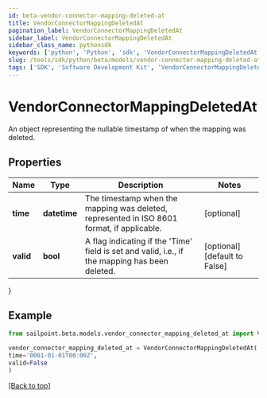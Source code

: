 ```yaml
---
id: beta-vendor-connector-mapping-deleted-at
title: VendorConnectorMappingDeletedAt
pagination_label: VendorConnectorMappingDeletedAt
sidebar_label: VendorConnectorMappingDeletedAt
sidebar_class_name: pythonsdk
keywords: ['python', 'Python', 'sdk', 'VendorConnectorMappingDeletedAt', 'BetaVendorConnectorMappingDeletedAt'] 
slug: /tools/sdk/python/beta/models/vendor-connector-mapping-deleted-at
tags: ['SDK', 'Software Development Kit', 'VendorConnectorMappingDeletedAt', 'BetaVendorConnectorMappingDeletedAt']
---
```


# VendorConnectorMappingDeletedAt

An object representing the nullable timestamp of when the mapping was deleted.

## Properties

Name | Type | Description | Notes
------------ | ------------- | ------------- | -------------
**time** | **datetime** | The timestamp when the mapping was deleted, represented in ISO 8601 format, if applicable. | [optional] 
**valid** | **bool** | A flag indicating if the 'Time' field is set and valid, i.e., if the mapping has been deleted. | [optional] [default to False]
}

## Example

```python
from sailpoint.beta.models.vendor_connector_mapping_deleted_at import VendorConnectorMappingDeletedAt

vendor_connector_mapping_deleted_at = VendorConnectorMappingDeletedAt(
time='0001-01-01T00:00Z',
valid=False
)

```
[[Back to top]](#) 

